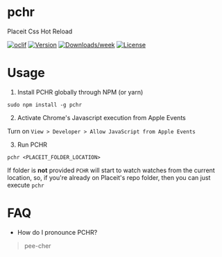 pchr
====

Placeit Css Hot Reload

[![oclif](https://img.shields.io/badge/cli-oclif-brightgreen.svg)](https://oclif.io)
[![Version](https://img.shields.io/npm/v/pchr.svg)](https://npmjs.org/package/pchr)
[![Downloads/week](https://img.shields.io/npm/dw/pchr.svg)](https://npmjs.org/package/pchr)
[![License](https://img.shields.io/npm/l/pchr.svg)](https://github.com/danielnieto/pchr/blob/master/package.json)

<!-- toc -->
# Usage

1. Install PCHR globally through NPM (or yarn)

`sudo npm install -g pchr`

2. Activate Chrome's Javascript execution from Apple Events

Turn on `View > Developer > Allow JavaScript from Apple Events`

3. Run PCHR

 `pchr <PLACEIT_FOLDER_LOCATION>`


If folder is **not** provided `PCHR` will start to watch watches from the current location, so, if you're already on Placeit's repo folder, then you can just execute `pchr`

# FAQ

- How do I pronounce PCHR?

>pee-cher